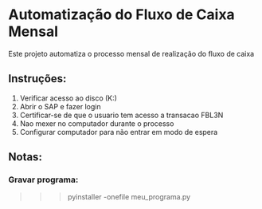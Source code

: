 # Automatização do Fluxo de Caixa Mensal

Este projeto automatiza o processo mensal de realização do fluxo de caixa

## Instruções:
1. Verificar acesso ao disco (K:)
2. Abrir o SAP e fazer login
3. Certificar-se de que o usuario tem acesso a transacao FBL3N
4. Nao mexer no computador durante o processo
5. Configurar computador para não entrar em modo de espera

## Notas:
### Gravar programa:
>>> pyinstaller -onefile meu_programa.py

